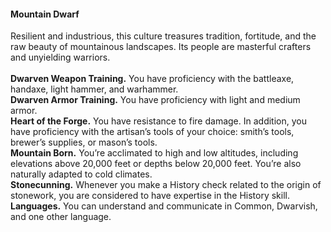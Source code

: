 #### Mountain Dwarf

Resilient and industrious, this culture treasures tradition, fortitude, and the raw beauty of mountainous landscapes.
Its people are masterful crafters and unyielding warriors.
\
\
**Dwarven Weapon Training.**
You have proficiency with the battleaxe, handaxe, light hammer, and warhammer.
\
**Dwarven Armor Training.**
You have proficiency with light and medium armor.
\
**Heart of the Forge.**
You have resistance to fire damage.
In addition, you have proficiency with the artisan’s tools of your choice: smith’s tools, brewer’s supplies, or mason’s tools.
\
**Mountain Born.**
You’re acclimated to high and low altitudes, including elevations above 20,000 feet or depths below 20,000 feet.
You’re also naturally adapted to cold climates.
\
**Stonecunning.**
Whenever you make a History check related to the origin of stonework, you are considered to have expertise in the History skill.
\
**Languages.**
You can understand and communicate in Common, Dwarvish, and one other language.
